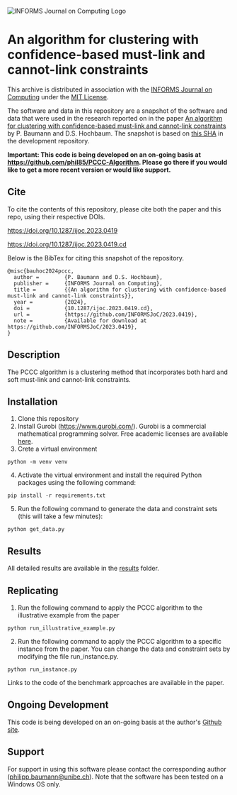 ![INFORMS Journal on Computing Logo](https://INFORMSJoC.github.io/logos/INFORMS_Journal_on_Computing_Header.jpg)

# An algorithm for clustering with confidence-based must-link and cannot-link constraints

This archive is distributed in association with the [INFORMS Journal on
Computing](https://pubsonline.informs.org/journal/ijoc) under the [MIT License](LICENSE).

The software and data in this repository are a snapshot of the software and data
that were used in the research reported on in the paper [An algorithm for clustering with confidence-based must-link and cannot-link constraints](https://doi.org/10.1287/ijoc.2023.0419) by P. Baumann and D.S. Hochbaum. The snapshot is based on 
[this SHA](https://github.com/phil85/PCCC-Algorithm/commit/78cd345dbc6c0d3680e724b2cbeb8a74c2dc99f2) 
in the development repository.

**Important: This code is being developed on an on-going basis at 
https://github.com/phil85/PCCC-Algorithm. Please go there if you would like to
get a more recent version or would like support.**

## Cite

To cite the contents of this repository, please cite both the paper and this repo, using their respective DOIs.

https://doi.org/10.1287/ijoc.2023.0419 

https://doi.org/10.1287/ijoc.2023.0419.cd

Below is the BibTex for citing this snapshot of the repository.

```
@misc{bauhoc2024pccc,
  author =        {P. Baumann and D.S. Hochbaum},
  publisher =     {INFORMS Journal on Computing},
  title =         {{An algorithm for clustering with confidence-based must-link and cannot-link constraints}},
  year =          {2024},
  doi =           {10.1287/ijoc.2023.0419.cd},
  url =           {https://github.com/INFORMSJoC/2023.0419},
  note =          {Available for download at https://github.com/INFORMSJoC/2023.0419},
}  
```

## Description

The PCCC algorithm is a clustering method that incorporates both hard and soft must-link and cannot-link constraints.

## Installation

1) Clone this repository
2) Install Gurobi (https://www.gurobi.com/). Gurobi is a commercial mathematical programming solver. Free academic licenses are available [here](https://www.gurobi.com/academia/academic-program-and-licenses/).
3) Crete a virtual environment

```
python -m venv venv
```

4) Activate the virtual environment and install the required Python packages using the following command: 

```
pip install -r requirements.txt
```

5) Run the following command to generate the data and constraint sets (this will take a few minutes):

```
python get_data.py
```

## Results

All detailed results are available in the [results](results) folder.

## Replicating

1) Run the following command to apply the PCCC algorithm to the illustrative example from the paper

```
python run_illustrative_example.py
```

2) Run the following command to apply the PCCC algorithm to a specific instance from the paper. You can change the data and constraint sets by modifying the file run_instance.py.  

```
python run_instance.py
```
Links to the code of the benchmark approaches are available in the paper.

## Ongoing Development

This code is being developed on an on-going basis at the author's
[Github site](https://github.com/phil85/PCCC-Algorithm).

## Support

For support in using this software please contact the corresponding author (philipp.baumann@unibe.ch). Note that the software has been tested on a Windows OS only. 
